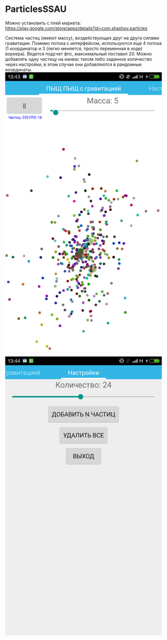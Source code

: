 # ParticlesSSAU
Можно установить с плей маркета: https://play.google.com/store/apps/details?id=com.shashov.particles

Система частиц (имеют массу), воздействующих друг на друга силами гравитации.
Помимо потока с интерфейсом, используются еще 4 потока (1 координатор и 3 (легко меняется, просто переменная в коде) воркера). Ведется подсчет фпс, максимальный поставил 20.
Можно добавлять одну частицу на канвас тапом либо заданное количество через настройки, в этом случае они добавляются в рандомные координаты.
![Alt text](/1.png?raw=true "Canvas")

![Alt text](/2.png?raw=true "Settings")
